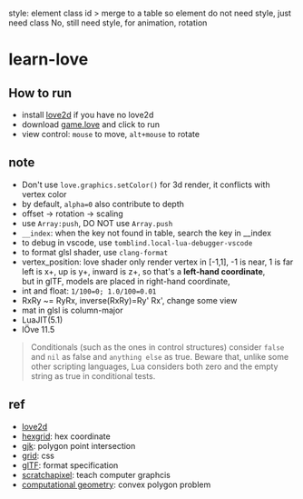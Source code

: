 style: element class id > merge to a table 
so element do not need style, just need class
No, still need style, for animation, rotation 
# learn-love

## How to run
- install [love2d](https://love2d.org/) if you have no love2d
- download [game.love](https://github.com/roseupram/learn-love/releases) and click to run
- view control: `mouse` to move, `alt+mouse` to rotate

## note
- Don't use `love.graphics.setColor()` for 3d render, it conflicts with vertex color
- by default, `alpha=0` also contribute to depth
- offset -> rotation -> scaling 
- use `Array:push`, DO NOT use `Array.push`
- `__index`: when the key not found in table, search the key in __index
- to debug in vscode, use `tomblind.local-lua-debugger-vscode`
- to format glsl shader, use `clang-format`
- vertex_position: love shader only render vertex in [-1,1], -1 is near, 1 is far  
left is x+, up is y+, inward is z+, so that's a **left-hand coordinate**,  
 but in glTF, models are placed in right-hand coordinate, 
- int and float: `1/100=0; 1.0/100=0.01`
- RxRy ~= RyRx, inverse(RxRy)=Ry' Rx', change some view
- mat in glsl is column-major
- LuaJIT(5.1)
- lÖve 11.5
> Conditionals (such as the ones in control structures) consider `false` and `nil` as false and `anything else` as true. Beware that, unlike some other scripting languages, Lua considers both zero and the empty string as true in conditional tests.

## ref
- [love2d](https://love2d.org/)
- [hexgrid](https://www.redblobgames.com/grids/hexagons/#pixel-to-hex): hex coordinate
- [gjk](https://dyn4j.org/2010/04/gjk-gilbert-johnson-keerthi/): polygon point intersection
- [grid](https://ruanyifeng.com/blog/2019/03/grid-layout-tutorial.html): css 
- [glTF](https://registry.khronos.org/glTF/specs/2.0/glTF-2.0.html): format specification
- [scratchapixel](https://www.scratchapixel.com/): teach computer graphcis
- [computational geometry](https://swaminathanj.github.io/cg/index.html): convex polygon problem